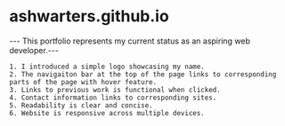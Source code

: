 # ashwarters.github.io
--- This portfolio represents my current status as an aspiring web developer.---

    1. I introduced a simple logo showcasing my name.
    2. The navigaiton bar at the top of the page links to corresponding parts of the page with hover feature.
    3. Links to previous work is functional when clicked.
    4. Contact information links to corresponding sites.
    5. Readability is clear and concise.
    6. Website is responsive across multiple devices.